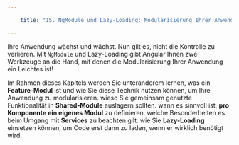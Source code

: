 ```yaml
---

    title: "15. NgModule und Lazy-Loading: Modularisierung Ihrer Anwendung"

---
```

Ihre Anwendung wächst und wächst. Nun gilt es, nicht die Kontrolle
zu verlieren. Mit `NgModule` und Lazy-Loading gibt Angular Ihnen zwei
Werkzeuge an die Hand, mit denen die Modularisierung Ihrer
Anwendung ein Leichtes ist!

Im Rahmen dieses Kapitels werden Sie unteranderem lernen,
was ein **Feature-Modul** ist und wie Sie diese Technik nutzen können, um Ihre
Anwendung zu modularisieren.
wieso Sie gemeinsam genutzte Funktionalität in **Shared-Module** auslagern sollten.
wann es sinnvoll ist, **pro Komponente ein eigenes Modul** zu definieren.
welche Besonderheiten es beim Umgang mit **Services** zu beachten gilt.
wie Sie **Lazy-Loading** einsetzen können, um Code erst dann zu laden, wenn er wirklich benötigt wird.
